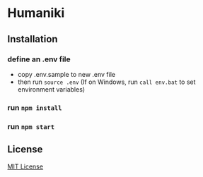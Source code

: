 # Humaniki 

## Installation 

### define an .env file
- copy .env.sample to new .env file
- then run `source .env`
(If on Windows, run `call env.bat` to set environment variables)

### run `npm install`

### run `npm start`

## License 
[MIT License](humaniki/LICENSE.md)
